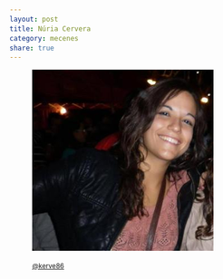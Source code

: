```yaml
---
layout: post
title: Núria Cervera
category: mecenes
share: true
---
```


<figure class="text-center">
	<img src="/public/img/nuria-cervera-mecenes-artinpocket-regular.jpg" alt="Núria Cervera - mecenes d'artipocket/regular" title="Núira Cervera - mecenes d'artipocket/regular">
	<figcaption>
		<p><small><i class="fa fa-twitter"></i> <a href="https://twitter.com/kerve86" title="Núira Cervera (kerve86) a Twitter">@kerve86</a></small></p>
	</figcaption>
</figure>